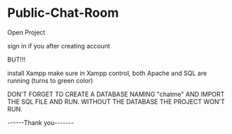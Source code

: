 # Public-Chat-Room
Open Project

sign in if you after creating account

BUT!!!

install Xampp
 make sure in Xampp control, both Apache and SQL are running (turns to green color)

DON'T FORGET TO CREATE A DATABASE NAMING "chatme" AND IMPORT THE SQL FILE AND RUN.
WITHOUT THE DATABASE THE PROJECT WON'T RUN.

------Thank you-------
